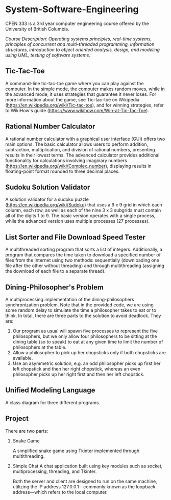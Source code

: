 # System-Software-Engineering
CPEN 333 is a 3rd year computer engineering course offered by the University of British Columbia.

*Course Description: Operating systems principles, real-time systems, principles of concurrent and multi-threaded programming, information structures, introduction to object oriented analysis, design, and modeling using UML, testing of software systems.*

## Tic-Tac-Toe
A command-line tic-tac-toe game where you can play against the computer. In the simple mode, the computer makes random moves, while in the advanced mode, it uses strategies that guarantee it never loses. For more information about the game, see Tic-tac-toe on Wikipedia (https://en.wikipedia.org/wiki/Tic-tac-toe), and for winning strategies, refer to WikiHow's guide (https://www.wikihow.com/Win-at-Tic-Tac-Toe).

## Rational Number Calculator
A rational number calculator with a graphical user interface (GUI) offers two main options. The basic calculator allows users to perform addition, subtraction, multiplication, and division of rational numbers, presenting results in their lowest terms. The advanced calculator provides additional functionality for calculations involving imaginary numbers (https://en.wikipedia.org/wiki/Complex_number), displaying results in floating-point format rounded to three decimal places.

## Sudoku Solution Validator
A solution validator for a sudoku puzzle (https://en.wikipedia.org/wiki/Sudoku) that uses a 9 x 9 grid in which each column, each row, as well as each of the nine 3 x 3 subgrids must contain all of the digits 1 to 9. The basic version operates with a single process, while the advanced version uses multiple processes (27 processes).

## List Sorter and File Download Speed Tester
A multithreaded sorting program that sorts a list of integers. Additionally, a program that compares the time taken to download a specified number of files from the Internet using two methods: sequentially (downloading one file after the other without threading) and through multithreading (assigning the download of each file to a separate thread).

## Dining-Philosopher's Problem
A multiprocessing implementation of the dining-philosophers synchronization problem. Note that in the provided code, we are using some random delay to simulate the time a philosopher takes to eat or to think. In total, there are three parts to the solution to avoid deadlock. They are: 
1. Our program as usual will spawn five processes to represent the five philosophers, but we only allow four philosophers to be sitting at the dining table (so to speak) to eat at any given time to limit the number of philosophers at the table.
2. Allow a philosopher to pick up her chopsticks only if both chopsticks are available.
3. Use an asymmetric solution, e.g. an odd philosopher picks up first her left chopstick and then her right chopstick, whereas an even philosopher picks up her right first and then her left chopstick.

## Unified Modeling Language
A class diagram for three different programs.

## Project
There are two parts:
1. Snake Game

    A simplified snake game using Tkinter implemented through multithreading.

2. Simple Chat 
    A chat application built using key modules such as socket, multiprocessing, threading, and Tkinter. 

    Both the server and client are designed to run on the same machine, utilizing the IP address 127.0.0.1—commonly known as the loopback address—which refers to the local computer.
